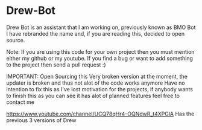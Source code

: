 # Drew-Bot

Drew Bot is an assistant that I am working on, previously known as BMO Bot I have rebranded the name and, if you are reading this, decided to open source.

Note:
If you are using this code for your own project then you must mention either my github or my youtube.
If you find a bug or want to add something to the project then send a pull request :)

IMPORTANT:
Open Sourcing this
Very broken version at the moment, the updater is broken and thus not alot of the code works anymore
Have no intention to fix this as I've lost motivation for the projects, if anybody wants to finish this as you can see it has alot of planned features feel free to contact me

https://www.youtube.com/channel/UCQ78qHr4-OQNdwR_t4XPGlA
Has the previous 3 versions of Drew
